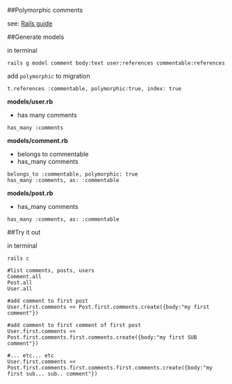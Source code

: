 ##Polymorphic comments


see: [Rails guide](http://guides.rubyonrails.org/association_basics.html#polymorphic-associations)

##Generate models

in terminal

```
rails g model comment body:text user:references commentable:references
```

add `polymorphic` to migration

```
t.references :commentable, polymorphic:true, index: true
```



**models/user.rb**

* has many comments

```
has_many :comments
```


**models/comment.rb**

* belongs to commentable
* has_many comments

```
belongs_to :commentable, polymorphic: true 
has_many :comments, as: :commentable
```

**models/post.rb**

* has_many comments

```
has_many :comments, as: :commentable
```


##Try it out

in terminal
```
rails c

#list comments, posts, users
Comment.all
Post.all
User.all

#add comment to first post
User.first.comments << Post.first.comments.create({body:"my first comment"})

#add comment to first comment of first post
User.first.comments << Post.first.comments.first.comments.create({body:"my first SUB comment"})

#... etc... etc
User.first.comments << Post.first.comments.first.comments.first.comments.create({body:"my first sub... sub.. comment"})

```

